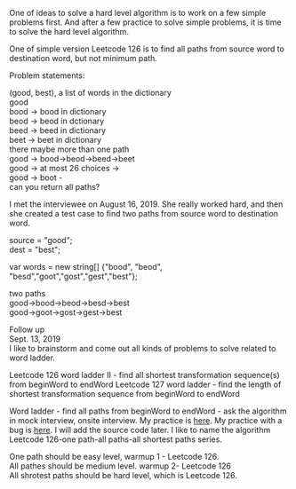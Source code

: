 One of ideas to solve a hard level algorithm is to work on a few simple problems first. And after a few practice to solve simple problems, it is time to solve the hard level algorithm. 

One of simple version Leetcode 126 is to find all paths from source word to destination word, but not minimum path. 


Problem statements:<br>

(good, best), a list of words in the dictionary<br>
good<br>
bood -> bood in dictionary<br>
beod -> beod in dctionary<br>
beed -> beed in dictionary<br>
beet -> beet in dictionary<br>
there maybe more than one path<br>
good -> bood->beod->beed->beet<br>
good -> at most 26 choices -> <br>
good -> boot -<br>
can you return all paths?<br>


I met the interviewee on August 16, 2019. She really worked hard, and then she created a test case to find two paths from source word to destination word. <br>

source = "good"; <br>
dest = "best";<br>

var words = new string[] {"bood", "beod", "besd","goot","gost","gest","best"};<br>
  
two paths<br>
good->bood->beod->besd->best<br>
good->goot->gost->gest->best<br>

Follow up <br>
Sept. 13, 2019<br>
I like to brainstorm and come out all kinds of problems to solve related to word ladder. 

Leetcode 126 word ladder II - find all shortest transformation sequence(s) from beginWord to endWord
Leetcode 127 word ladder - find the length of shortest transformation sequence from beginWord to endWord

Word ladder - find all paths from beginWord to endWord - ask the algorithm in mock interview, onsite interview. My practice is [here](https://github.com/jianminchen/100-hard-level-algorithms-2018-summer-campaign/tree/master/leetcode%20126%20word%20ladder%20II/simple%20version%20for%20interview).
My practice with a bug is [here](). I will add the source code later. 
I like to name the algorithm Leetcode 126-one path-all paths-all shortest paths series. 

One path should be easy level, warmup 1 - Leetcode 126. <br>
All pathes should be medium level. warmup 2- Leetcode 126<br>
All shrotest paths should be hard level, which is Leetcode 126. <br>



